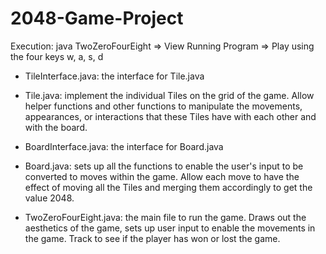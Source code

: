 # 2048-Game-Project


Execution: java TwoZeroFourEight 
=> View Running Program => Play using the four keys w, a, s, d

- TileInterface.java: the interface for Tile.java

- Tile.java: implement the individual Tiles on the grid of the game. Allow 
helper functions and other functions to manipulate the movements, appearances,
or interactions that these Tiles have with each other and with the board.

- BoardInterface.java: the interface for Board.java

- Board.java: sets up all the functions to enable the user's input to be 
converted to moves within the game. Allow each move to have the effect of 
moving all the Tiles and merging them accordingly to get the value 2048.

- TwoZeroFourEight.java: the main file to run the game. Draws out the aesthetics
of the game, sets up user input to enable the movements in the game. Track to 
see if the player has won or lost the game.
